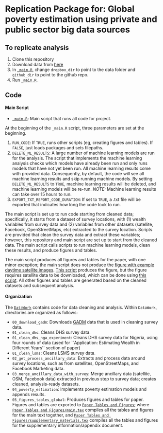 # Replication Package for: Global poverty estimation using private and public sector big data sources

## To replicate analysis

1. Clone this repository
2. Download data from [here](LINKHERE)
3. In [`_main.R`](https://github.com/dime-worldbank/big-data-poverty-estimation/blob/master/_main.R), change `dropbox_dir` to point to the data folder and `github_dir` to point to the github repo.
4. Run [`_main.R`](https://github.com/dime-worldbank/big-data-poverty-estimation/blob/master/_main.R).

## Code

#### Main Script

* [`_main.R`](https://github.com/dime-worldbank/big-data-poverty-estimation/blob/master/_main.R): Main script that runs all code for project.

At the beginning of the `_main.R` script, three parameters are set at the beginning.

1. `RUN_CODE`: If `TRUE`, runs other scripts (eg, creating figures and tables). If `FALSE`, just loads packages and sets filepaths.
2. `DELETE_ML_RESULTS`: A large number of machine learning models are run for the analysis. The script that implements the machine learning analysis checks which models have already been run and only runs models that have not yet been run. All machine learning results come with provided data. Consequently, by default, the code will see all machine learning results and skip running machine models. By setting `DELETE_ML_RESULTS` to `TRUE`, machine learning results will be deleted, and machine learning models will be re-run. _NOTE:_ Machine learning results can take over 15 hours to run.
3. `EXPORT_TXT_REPORT_CODE_DURATION`: If set to `TRUE`, a .txt file will be exported that indicates how long the code took to run. 

The main script is set up to run code starting from cleaned data; specifically, it starts from a dataset of survey locations, with (1) wealth variables from survey data and (2) variables from other datasets (satellite, Facebook, OpenStreetMaps, etc) extracted to the survey location. Scripts are provided that clean the survey data and extract these variables; however, this repository and main script are set up to start from the cleaned data. The main script calls scripts to run machine learning models, clean these results, and produce figures and tables. 

The main script produces all figures and tables for the paper, with one minor exception; the main script does not produce the [figure with example daytime satellite images](https://github.com/dime-worldbank/big-data-poverty-estimation/blob/master/Paper%20Tables%20and%20Figures/figures/example_daytime_images.png). [This script](https://github.com/dime-worldbank/big-data-poverty-estimation/blob/33cbed1be65afcc50b373f88c0835df8078bac22/DataWork/02_get_process_ancillary_data/CNN%20Features%20Predict%20NTL/example_images.ipynb#L599) produces the figure, but the figure requires satellite data to be downloaded, which can be done using [this script](https://github.com/dime-worldbank/big-data-poverty-estimation/blob/33cbed1be65afcc50b373f88c0835df8078bac22/DataWork/02_get_process_ancillary_data/CNN%20Features%20Predict%20NTL/01_create_ntlgroup_tfrecord_name_ntlharmon.R). All other figures and tables are generated based on the cleaned datasets and subsequent analysis.  

#### Organization

The [`DataWork`](https://github.com/dime-worldbank/big-data-poverty-estimation/tree/master/DataWork) contains code for data cleaning and analysis. Within `DataWork`, directories are organized as follows:

* `00_download_gadm`: Downloads [GADM](https://gadm.org/) data that is used in cleaning survey data.
* `01_clean_dhs`: Cleans DHS survey data.
* `01_clean_dhs_nga_experiment`: Cleans DHS survey data for Nigeria, using four rounds of data (used for ``Application: Estimating Wealth in Different Years'' section of paper)
* `01_clean_lsms`: Cleans LSMS survey data.
* `02_get_process_ancillary_data`: Extracts and process data around survey locations, such as from satellites, OpenStreetMaps, and Facebook Marketing data.
* `03_merge_ancillary_data_with_survey`: Merge ancillary data (satellite, OSM, Facebook data) extracted in previous step to survey data; creates cleaned, analysis-ready datasets.
* `04_poverty_estimation`: Implements poverty estimation models and appends results.
* `05_figures_tables_global`: Produces figures and tables for paper. Figures and tables are exported to [`Paper Tables and Figures`](https://github.com/dime-worldbank/big-data-poverty-estimation/tree/master/Paper%20Tables%20and%20Figures); where [`Paper Tables and Figures/main.tex`](https://github.com/dime-worldbank/big-data-poverty-estimation/blob/master/Paper%20Tables%20and%20Figures/main.tex) compiles all the tables and figures for the main text together, and [`Paper Tables and Figures/supplementary_materials.tex`](https://github.com/dime-worldbank/big-data-poverty-estimation/blob/master/Paper%20Tables%20and%20Figures/supplementary_materials.tex) compiles all the tables and figures for the supplementary information/appendix document.


